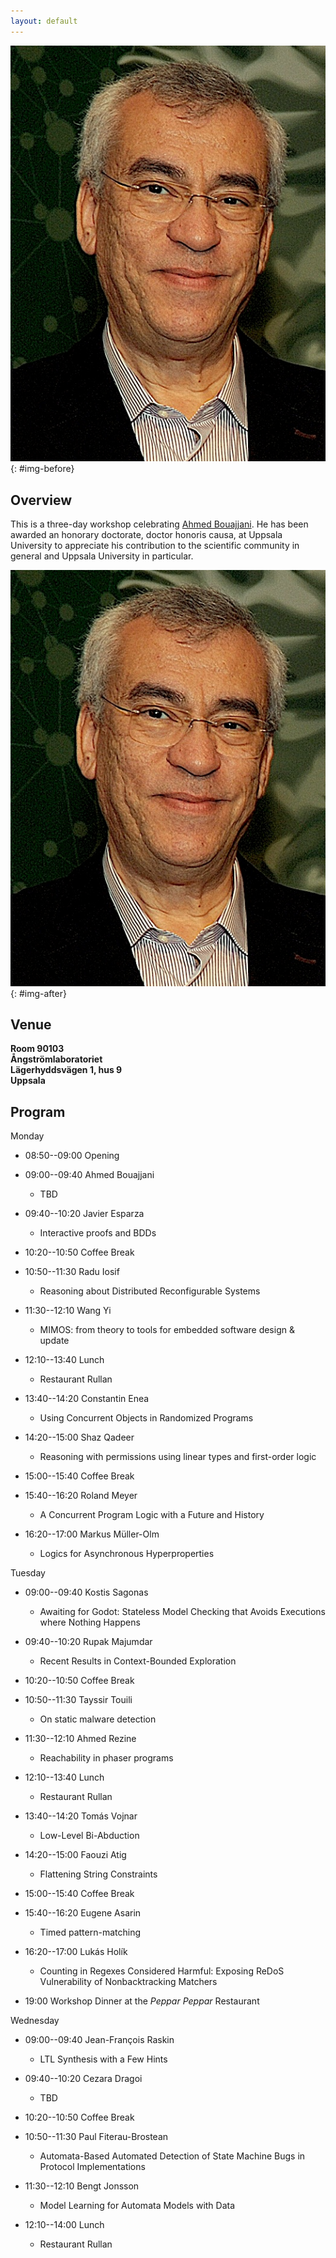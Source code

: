 ```yaml
---
layout: default
---
```


![Ahmed Bouajjani](/assets/images/Ahmed.jpeg){: #img-before}

## Overview

This is a three-day workshop celebrating [Ahmed Bouajjani](https://www.irif.fr/~abou/). He has been awarded an honorary doctorate, doctor honoris causa, at Uppsala University to appreciate his contribution to the scientific community in general and Uppsala University in particular.

![Ahmed Bouajjani](/assets/images/Ahmed.jpeg){: #img-after}

## Venue

**Room 90103\
Ångströmlaboratoriet\
Lägerhyddsvägen 1, hus 9\
Uppsala**

## Program

Monday

- 08:50--09:00 Opening

- 09:00--09:40 Ahmed Bouajjani
	- TBD

- 09:40--10:20 Javier Esparza
	- Interactive proofs and BDDs

- 10:20--10:50 Coffee Break

- 10:50--11:30 Radu Iosif
	- Reasoning about Distributed Reconfigurable Systems

- 11:30--12:10 Wang Yi
	- MIMOS: from theory to tools for embedded software design & update

- 12:10--13:40 Lunch
	- Restaurant Rullan

- 13:40--14:20 Constantin Enea
	- Using Concurrent Objects in Randomized Programs

- 14:20--15:00 Shaz Qadeer
	- Reasoning with permissions using linear types and first-order logic

- 15:00--15:40 Coffee Break

- 15:40--16:20 Roland Meyer
	- A Concurrent Program Logic with a Future and History

- 16:20--17:00 Markus Müller-Olm
	- Logics for Asynchronous Hyperproperties


Tuesday
- 09:00--09:40 Kostis Sagonas
	- Awaiting for Godot: Stateless Model Checking that Avoids Executions where Nothing Happens

- 09:40--10:20 Rupak Majumdar
	- Recent Results in Context-Bounded Exploration

- 10:20--10:50 Coffee Break

- 10:50--11:30 Tayssir Touili
	- On static malware detection

- 11:30--12:10 Ahmed Rezine
	- Reachability in phaser programs

- 12:10--13:40 Lunch
	- Restaurant Rullan

- 13:40--14:20 Tomás Vojnar
	- Low-Level Bi-Abduction

- 14:20--15:00 Faouzi Atig
	- Flattening String Constraints

- 15:00--15:40 Coffee Break

- 15:40--16:20 Eugene Asarin
	- Timed pattern-matching

- 16:20--17:00 Lukás Holík
	- Counting in Regexes Considered Harmful: Exposing ReDoS Vulnerability of Nonbacktracking Matchers

- 19:00 Workshop Dinner at the *Peppar Peppar* Restaurant


Wednesday
- 09:00--09:40 Jean-François Raskin
	- LTL Synthesis with a Few Hints

- 09:40--10:20 Cezara Dragoi
	- TBD

- 10:20--10:50 Coffee Break

- 10:50--11:30 Paul Fiterau-Brostean
	- Automata-Based Automated Detection of State Machine Bugs in Protocol Implementations

- 11:30--12:10 Bengt Jonsson
	- Model Learning for Automata Models with Data

- 12:10--14:00 Lunch
	- Restaurant Rullan

